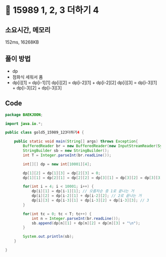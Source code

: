 # 📘 15989 1, 2, 3 더하기 4

## 소요시간, 메모리
152ms, 16268KB

## 풀이 방법
- dp
- 점화식 세워서 품
- dp[i][1] = dp[i-1][1]
  dp[i][2] = dp[i-2][1] + dp[i-2][2]
  dp[i][3] = dp[i-3][1] + dp[i-3][2] + dp[i-3][3]

## Code

```java
package BAEKJOON;

import java.io.*;

public class gold5_15989_123더하기4 {

	public static void main(String[] args) throws Exception{
		BufferedReader br = new BufferedReader(new InputStreamReader(System.in));
		StringBuilder sb = new StringBuilder();
		int T = Integer.parseInt(br.readLine());

		int[][] dp = new int[10001][4];

		dp[1][2] = dp[1][3] = dp[2][3] = 0;
		dp[1][1] = dp[2][1] = dp[2][2] = dp[3][1] = dp[3][2] = dp[3][3] = 1;

		for(int i = 4; i < 10001; i++) {
			dp[i][1] = dp[i-1][1]; // 오름차순 중 1로 끝나는 거
			dp[i][2] = dp[i-2][1] + dp[i-2][2]; // 2로 끝나는 거
			dp[i][3] = dp[i-3][1] + dp[i-3][2] + dp[i-3][3]; // 3
		}

		for(int tc = 0; tc < T; tc++) {
			int n = Integer.parseInt(br.readLine());
			sb.append(dp[n][1] + dp[n][2] + dp[n][3] + "\n");
		}

		System.out.println(sb);
	}

}
```